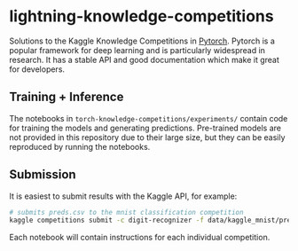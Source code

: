 # lightning-knowledge-competitions

Solutions to the Kaggle Knowledge Competitions in [Pytorch](https://pytorch.org/).
Pytorch is a popular framework for deep learning and is particularly widespread in research. It has a stable API and good documentation which make it great for developers.

## Training + Inference

The notebooks in ```torch-knowledge-competitions/experiments/``` contain code for training the models and generating predictions. Pre-trained models are not provided in this repository due to their large size, but they can be easily reproduced by running the notebooks.

## Submission

It is easiest to submit results with the Kaggle API, for example:
```bash
# submits preds.csv to the mnist classification competition
kaggle competitions submit -c digit-recognizer -f data/kaggle_mnist/preds.csv --message first_submission_with_api
```
Each notebook will contain instructions for each individual competition.
